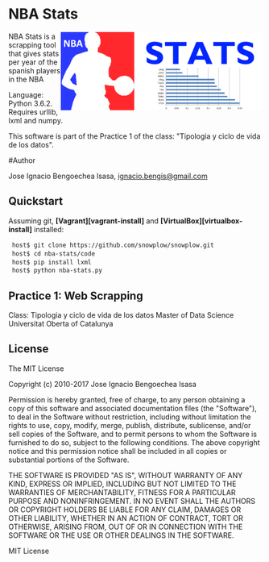 # NBA Stats

<img src="https://raw.githubusercontent.com/Bengis/nba-stats/master/Logo.png"
 alt="NBA Stats logo" title="NBA Stats" align="right" width=400/>

NBA Stats is a scrapping tool that gives stats per year of the spanish players in the NBA

Language: Python 3.6.2.
Requires urllib, lxml and numpy.

This software is part of the Practice 1 of the class: "Tipologia y ciclo de vida de los datos".

#Author

Jose Ignacio Bengoechea Isasa, ignacio.bengis@gmail.com

## Quickstart

Assuming git, **[Vagrant][vagrant-install]** and **[VirtualBox][virtualbox-install]** installed:

```bash
 host$ git clone https://github.com/snowplow/snowplow.git
 host$ cd nba-stats/code
 host$ pip install lxml
 host$ python nba-stats.py
```

Practice 1: Web Scrapping
-------------------------
Class: Tipologia y ciclo de vida de los datos
Master of Data Science
Universitat Oberta of Catalunya

License
-------
The MIT License

Copyright (c) 2010-2017 Jose Ignacio Bengoechea Isasa

Permission is hereby granted, free of charge, to any person obtaining a copy of this software and associated documentation files (the "Software"), to deal in the Software without restriction, including without limitation the rights to use, copy, modify, merge, publish, distribute, sublicense, and/or sell copies of the Software, and to permit persons to whom the Software is furnished to do so, subject to the following conditions. The above copyright notice and this permission notice shall be included in all copies or substantial portions of the Software.

THE SOFTWARE IS PROVIDED "AS IS", WITHOUT WARRANTY OF ANY KIND, EXPRESS OR IMPLIED, INCLUDING BUT NOT LIMITED TO THE WARRANTIES OF MERCHANTABILITY, FITNESS FOR A PARTICULAR PURPOSE AND NONINFRINGEMENT. IN NO EVENT SHALL THE AUTHORS OR COPYRIGHT HOLDERS BE LIABLE FOR ANY CLAIM, DAMAGES OR OTHER LIABILITY, WHETHER IN AN ACTION OF CONTRACT, TORT OR OTHERWISE, ARISING FROM, OUT OF OR IN CONNECTION WITH THE SOFTWARE OR THE USE OR OTHER DEALINGS IN THE SOFTWARE.

MIT License
